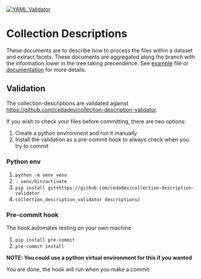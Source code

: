 [![YAML Validator](https://github.com/cedadev/collection-descriptions/actions/workflows/tests.yaml/badge.svg)](https://github.com/cedadev/collecion-descriptions/actions/workflows/tests.yaml)

# Collection Descriptions

These documents are to describe how to process the files within a dataset and extract facets.
These documents are aggregated along the branch with the information lower in the tree taking 
precendence. See [example](example/full_example.yml) file or [documentation](https://cedadev.github.io/stac-generator/collection_descriptions/collection_descriptions.html)
for more details.

## Validation

The collection-descriptions are validated against https://github.com/cedadev/collection-description-validator.

If you wish to check your files before committing, there are two options:
1. Create a python environment and run it manually
2. Install the validation as a pre-commit hook to always check when you try to commit

### Python env

1. `python -m venv venv`
2. `. venv/bin/activate`
3. `pip install git+https://github.com/cedadev/collection-description-validator`
4. `collection_description_validator descriptions/`

### Pre-commit hook
The hook automates testing on your own machine

1. `pip install pre-commit`
2. `pre-commit install`

**NOTE: You could use a python virtual environment for this if you wanted**

You are done, the hook will run when you make a commit.
